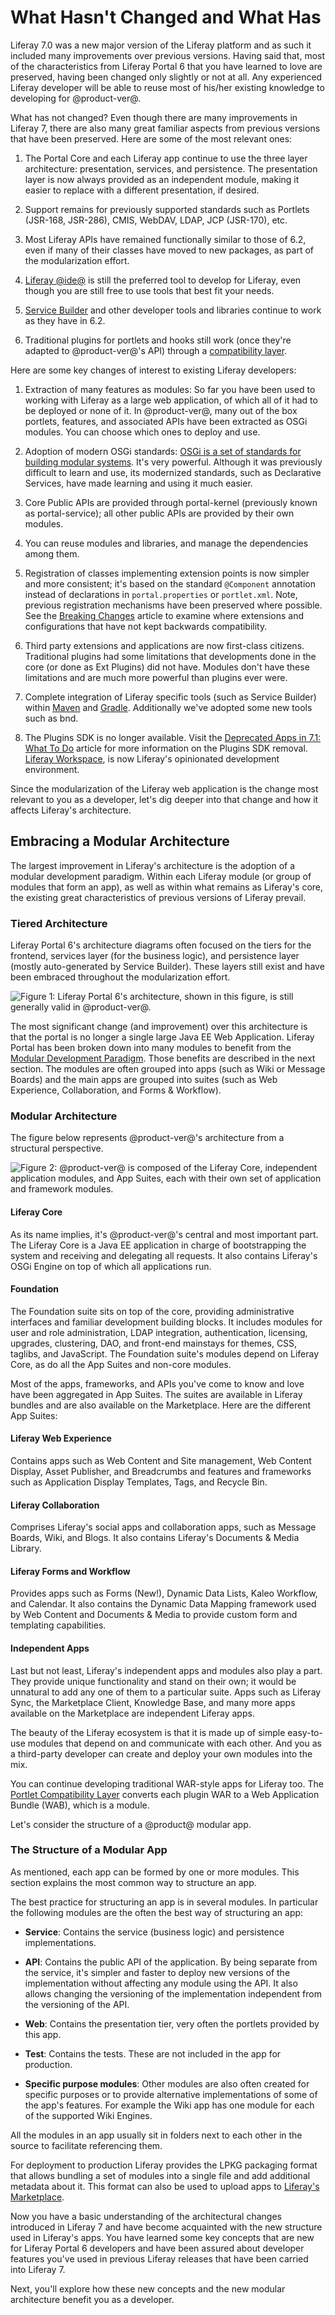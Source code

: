 # What Hasn't Changed and What Has [](id=whats-changed-and-what-hasnt)

Liferay 7.0 was a new major version of the Liferay platform and as such it
included many improvements over previous versions. Having said that, most of the
characteristics from Liferay Portal 6 that you have learned to love are
preserved, having been changed only slightly or not at all. Any experienced
Liferay developer will be able to reuse most of his/her existing knowledge to
developing for @product-ver@.

What has not changed? Even though there are many improvements in Liferay 7,
there are also many great familiar aspects from previous versions that have been
preserved. Here are some of the most relevant ones:

1. The Portal Core and each Liferay app continue to use the three layer
architecture: presentation, services, and persistence. The presentation layer is
now always provided as an independent module, making it easier to replace with a
different presentation, if desired.

2. Support remains for previously supported standards such as Portlets
(JSR-168, JSR-286), CMIS, WebDAV, LDAP, JCP (JSR-170), etc.

3. Most Liferay APIs have remained functionally similar to those of 6.2, even if
many of their classes have moved to new packages, as part of the modularization
effort.

4. [Liferay @ide@](/develop/tutorials/-/knowledge_base/7-1/liferay-ide)
is still the preferred tool to develop for Liferay, even though you are still
free to use tools that best fit your needs.

5. [Service Builder](/develop/tutorials/-/knowledge_base/7-1/service-builder)
and other developer tools and libraries continue to work as they have in 6.2.

6. Traditional plugins for portlets and hooks still work (once they're
adapted to @product-ver@'s API) through a [compatibility layer](/develop/tutorials/-/knowledge_base/7-1/using-the-wab-generator).

Here are some key changes of interest to existing Liferay developers:

1. Extraction of many features as modules: So far you have been used to
working with Liferay as a large web application, of which all of it had to be
deployed or none of it. In @product-ver@, many out of the box portlets,
features, and associated APIs have been extracted as OSGi modules. You can
choose which ones to deploy and use.

2. Adoption of modern OSGi standards:
[OSGi is a set of standards for building modular systems](/develop/tutorials/-/knowledge_base/7-1/modularity-and-osgi).
It's very powerful. Although it was previously difficult to learn and use, its
modernized standards, such as Declarative Services, have made learning and using
it much easier.

3. Core Public APIs are provided through portal-kernel (previously known as 
portal-service); all other public APIs are provided by their own modules.

4. You can reuse modules and libraries, and manage the dependencies among
them.

5. Registration of classes implementing extension points is now simpler and more
consistent; it's based on the standard `@Component` annotation instead of
declarations in `portal.properties` or `portlet.xml`. Note, previous
registration mechanisms have been preserved where possible. See the
[Breaking Changes](/develop/reference/-/knowledge_base/7-1/breaking-changes)
article to examine where extensions and configurations that have not kept
backwards compatibility.

6. Third party extensions and applications are now first-class citizens.
Traditional plugins had some limitations that developments done in the core (or
done as Ext Plugins) did not have. Modules don't have these limitations and are
much more powerful than plugins ever were.

7. Complete integration of Liferay specific tools (such as Service
Builder) within [Maven](/develop/tutorials/-/knowledge_base/7-1/maven)
and [Gradle](/develop/reference/-/knowledge_base/7-1/gradle).
Additionally we've adopted some new tools such as bnd.

8. The Plugins SDK is no longer available. Visit the
[Deprecated Apps in 7.1: What To Do](/discover/deployment/-/knowledge_base/7-1/deprecated-apps-in-7-1-what-to-do#foundation)
article for more information on the Plugins SDK removal.
[Liferay Workspace](/develop/tutorials/-/knowledge_base/7-1/liferay-workspace),
is now Liferay's opinionated development environment.

Since the modularization of the Liferay web application is the change most
relevant to you as a developer, let's dig deeper into that change and how it
affects Liferay's architecture.

## Embracing a Modular Architecture [](id=embracing-a-modular-architecture)

The largest improvement in Liferay's architecture is the adoption of a modular
development paradigm. Within each Liferay module (or group of modules that form
an app), as well as within what remains as Liferay's core, the existing great
characteristics of previous versions of Liferay prevail.

### Tiered Architecture [](id=tiered-architecture)

Liferay Portal 6's architecture diagrams often focused on the tiers for the
frontend, services layer (for the business logic), and persistence layer (mostly
auto-generated by Service Builder). These layers still exist and have been
embraced throughout the modularization effort.

![Figure 1: Liferay Portal 6's architecture, shown in this figure, is still generally valid in @product-ver@.](../../images/from-liferay-6-liferay-6-architecture.png)

The most significant change (and improvement) over this architecture is that the
portal is no longer a single large Java EE Web Application. Liferay Portal has
been broken down into many modules to benefit from the
[Modular Development Paradigm](https://dev.liferay.com/develop/tutorials/-/knowledge_base/7-1/the-benefits-of-modularity).
Those benefits are described in the next section. The modules are often grouped
into apps (such as Wiki or Message Boards) and the main apps are grouped into
suites (such as Web Experience, Collaboration, and Forms & Workflow).

### Modular Architecture [](id=modular-architecture)

The figure below represents @product-ver@'s architecture from a structural
perspective.

![Figure 2: @product-ver@ is composed of the Liferay Core, independent application modules, and App Suites, each with their own set of application and framework modules.](../../images/from-liferay-6-core-suites-and-apps.png)

#### Liferay Core [](id=liferay-core)

As its name implies, it's @product-ver@'s central and most important part. The
Liferay Core is a Java EE application in charge of bootstrapping the system and
receiving and delegating all requests. It also contains Liferay's OSGi Engine on
top of which all applications run.

#### Foundation [](id=foundation)

The Foundation suite sits on top of the core, providing administrative
interfaces and familiar development building blocks. It includes modules for
user and role administration, LDAP integration, authentication, licensing,
upgrades, clustering, DAO, and front-end mainstays for themes, CSS, taglibs, and
JavaScript. The Foundation suite's modules depend on Liferay Core, as do all the
App Suites and non-core modules.

Most of the apps, frameworks, and APIs you've come to know and love have been
aggregated in App Suites. The suites are available in Liferay bundles and are
also available on the Marketplace. Here are the different App Suites:

#### Liferay Web Experience [](id=liferay-web-experience)

Contains apps such as Web Content and Site management, Web Content Display,
Asset Publisher, and Breadcrumbs and features and frameworks such as Application
Display Templates, Tags, and Recycle Bin.

#### Liferay Collaboration [](id=liferay-collaboration)

Comprises Liferay's social apps and collaboration apps, such as Message Boards,
Wiki, and Blogs. It also contains Liferay's Documents & Media Library.

#### Liferay Forms and Workflow [](id=liferay-forms-and-workflow)

Provides apps such as Forms (New!), Dynamic Data Lists, Kaleo Workflow, and
Calendar. It also contains the Dynamic Data Mapping framework used by Web
Content and Documents & Media to provide custom form and templating
capabilities.

#### Independent Apps [](id=independent-apps)

Last but not least, Liferay's independent apps and modules also play a part.
They provide unique functionality and stand on their own; it would be unnatural
to add any one of them to a particular suite. Apps such as Liferay Sync, the
Marketplace Client, Knowledge Base, and many more apps available on the
Marketplace are independent Liferay apps.

The beauty of the Liferay ecosystem is that it is made up of simple easy-to-use
modules that depend on and communicate with each other. And you as a third-party
developer can create and deploy your own modules into the mix.

You can continue developing traditional WAR-style apps for Liferay too.
The [Portlet Compatibility Layer](/develop/tutorials/-/knowledge_base/7-1/using-the-wab-generator)
converts each plugin WAR to a Web Application Bundle (WAB), which is a module. 

Let's consider the structure of a @product@ modular app.

### The Structure of a Modular App [](id=the-structure-of-an-app)

As mentioned, each app can be formed by one or more modules. This section
explains the most common way to structure an app.

The best practice for structuring an app is in several modules. In particular
the following modules are the often the best way of structuring an app:

* **Service**: Contains the service (business logic) and persistence
implementations.

* **API**: Contains the public API of the application. By being separate from 
the service, it's simpler and faster to deploy new versions of the
implementation without affecting any module using the API. It also allows
changing the versioning of the implementation independent from the versioning of
the API.

* **Web**: Contains the presentation tier, very often the portlets provided by 
this app.

* **Test**: Contains the tests. These are not included in the app for
production.

* **Specific purpose modules**: Other modules are also often created for
specific purposes or to provide alternative implementations of some of the app's
features. For example the Wiki app has one module for each of the supported Wiki
Engines.

All the modules in an app usually sit in folders next to each other in the
source to facilitate referencing them.

For deployment to production Liferay provides the LPKG packaging format that
allows bundling a set of modules into a single file and add additional metadata
about it. This format can also be used to upload apps to [Liferay's
Marketplace](http://marketplace.liferay.com).

Now you have a basic understanding of the architectural changes introduced in
Liferay 7 and have become acquainted with the new structure used in Liferay's
apps. You have learned some key concepts that are new for Liferay Portal 6
developers and have been assured about developer features you've used in
previous Liferay releases that have been carried into Liferay 7.

Next, you'll explore how these new concepts and the new modular architecture
benefit you as a developer.
